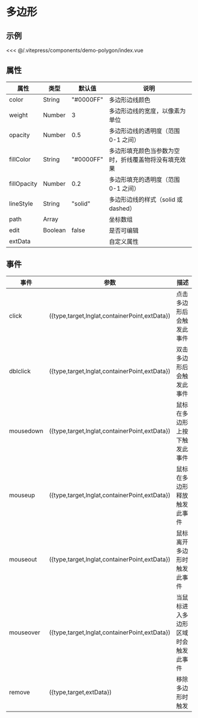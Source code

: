 # 多边形

## 示例

<demo-polygon></demo-polygon>

<code-details>
<<< @/.vitepress/components/demo-polygon/index.vue
</code-details>

## 属性

| 属性        | 类型    | 默认值    | 说明                                                 |
| ----------- | ------- | --------- | ---------------------------------------------------- |
| color       | String  | "#0000FF" | 多边形边线颜色                                       |
| weight      | Number  | 3         | 多边形边线的宽度，以像素为单位                       |
| opacity     | Number  | 0.5       | 多边形边线的透明度（范围 0-1 之间）                  |
| fillColor   | String  | "#0000FF" | 多边形填充颜色当参数为空时，折线覆盖物将没有填充效果 |
| fillOpacity | Number  | 0.2       | 多边形填充的透明度（范围 0-1 之间）                  |
| lineStyle   | String  | "solid"   | 多边形边线的样式（solid 或 dashed）                  |
| path        | Array   |           | 坐标数组                                             |
| edit        | Boolean | false     | 是否可编辑                                           |
| extData     |         |           | 自定义属性                                           |

## 事件

| 事件      | 参数                                          | 描述                               |
| --------- | --------------------------------------------- | ---------------------------------- |
| click     | ({type,target,lnglat,containerPoint,extData}) | 点击多边形后会触发此事件           |
| dblclick  | ({type,target,lnglat,containerPoint,extData}) | 双击多边形后会触发此事件           |
| mousedown | ({type,target,lnglat,containerPoint,extData}) | 鼠标在多边形上按下触发此事件       |
| mouseup   | ({type,target,lnglat,containerPoint,extData}) | 鼠标在多边形释放触发此事件         |
| mouseout  | ({type,target,lnglat,containerPoint,extData}) | 鼠标离开多边形时触发此事件         |
| mouseover | ({type,target,lnglat,containerPoint,extData}) | 当鼠标进入多边形区域时会触发此事件 |
| remove    | ({type,target,extData})                       | 移除多边形时触发                   |
